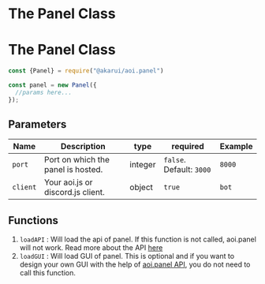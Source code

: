 # The Panel Class

# The Panel Class

```javascript
const {Panel} = require("@akarui/aoi.panel")

const panel = new Panel({
  //params here...
});
```

## Parameters

| Name | Description | type | required| Example |
| -------- | -------- | -------- | -------- | -------- |
| `port` | Port on which the panel is hosted. | integer | `false`. Default: `3000` | `8000`
| `client` | Your aoi.js or discord.js client. | object | `true` | `bot`

## Functions
1. `loadAPI` : Will load the api of panel. If this function is not called, aoi.panel will not work. Read more about the API [here](https://github.com/AkaruiDevelopment/aoi.panel/tree/v0.0.5/docs/api.md)
2. `loadGUI` : Will load GUI of panel. This is optional and if you want to design your own GUI with the help of [aoi.panel API](https://github.com/AkaruiDevelopment/aoi.panel/tree/v0.0.5/docs/api.md), you do not need to call this function.

